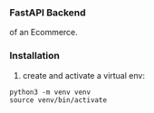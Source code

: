 ### FastAPI Backend
of an Ecommerce.

### Installation
1. create and activate a virtual env:
```
python3 -m venv venv
source venv/bin/activate
```

